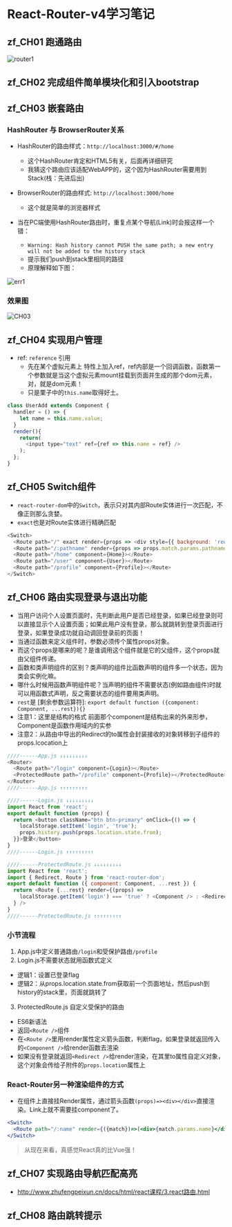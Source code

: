 # React-Router-v4学习笔记

## zf_CH01 跑通路由

![router1](http://ofx24fene.bkt.clouddn.com//img/react/Router1.png)

## zf_CH02 完成组件简单模块化和引入bootstrap

## zf_CH03 嵌套路由

### HashRouter 与 BrowserRouter关系

- HashRouter的路由样式：`http://localhost:3000/#/home`
  - 这个HashRouter肯定和HTML5有关，后面再详细研究
  - 我猜这个路由应该适配WebAPP的，这个因为HashRouter需要用到Stack(栈：先进后出)
- BrowserRouter的路由样式: `http://localhost:3000/home`
  - 这个就是简单的浏览器样式

- 当在PC端使用HashRouter路由时，重复点某个导航(Link)时会报这样一个错：
  - `Warning: Hash history cannot PUSH the same path; a new entry will not be added to the history stack`
  - 提示我们push到stack里相同的路径
  - 原理解释如下图：

![err1](http://ofx24fene.bkt.clouddn.com//img/react/react_router_stack.png)

### 效果图
![CH03](http://ofx24fene.bkt.clouddn.com//img/react/zf_router03.gif)

## zf_CH04 实现用户管理

- ref: `reference` 引用
  - 先在某个虚拟元素上 特性上加入ref，ref内部是一个回调函数，函数第一个参数就是当这个虚拟元素mount挂载到页面并生成的那个dom元素，对，就是dom元素！
  - 只是栗子中的`this.name`取得好土。

```js
class UserAdd extends Component {
  handler = () => {
    let name = this.name.value;
  }
  render(){
    return(
      <input type="text" ref={ref => this.name = ref} />
    );
  };
}
```

## zf_CH05 Switch组件

- `react-router-dom`中的`Switch`，表示只对其内部Route实体进行一次匹配，不像正则那么贪婪。
- `exact`也是对Route实体进行精确匹配

```js
<Switch>
  <Route path="/" exact render={props => <div style={{ background: 'red' }}>首页</div>}></Route>
  <Route path="/:pathname" render={props => props.match.params.pathname}></Route>
  <Route path="/home" component={Home}></Route>
  <Route path="/user" component={User}></Route>
  <Route path="/profile" component={Profile}></Route>
</Switch>
```

## zf_CH06 路由实现登录与退出功能

- 当用户访问个人设置页面时，先判断此用户是否已经登录，如果已经登录则可以直接显示个人设置页面；如果此用户没有登录，那么就跳转到登录页面进行登录，如果登录成功就自动调回登录前的页面！
- 当通过函数来定义组件时，参数必须传个属性props对象。
- 而这个props是哪来的呢？是谁调用这个组件就是它的父组件，这个props就由父组件传递。
- 函数和类声明组件的区别？类声明的组件比函数声明的组件多一个状态，因为类会实例化嘛。
- 哪什么时候用函数声明组件呢？当声明的组件不需要状态(例如路由组件)时就可以用函数式声明，反之需要状态的组件要用类声明。
- `rest`是 [剩余参数运算符]: `export default function ({component: Component, ...rest}){}`
- 注意1：这里是结构的格式 前面那个component是结构出来的外来形参，Component是函数作用域内的实参
- 注意2：从路由中导出的Redirect的to属性会封装接收的对象转移到子组件的props.lcocation上

```js
////------App.js ↓↓↓↓↓↓↓↓↓
<Router>
  <Route path="/login" component={Login}></Route>
  <ProtectedRoute path="/profile" component={Profile}></ProtectedRoute>
</Router>
////------App.js ↑↑↑↑↑↑↑↑↑

////------Login.js ↓↓↓↓↓↓↓↓↓
import React from 'react';
export default function (props) {
  return <button className="btn btn-primary" onClick={() => {
    localStorage.setItem('login', 'true');
    props.history.push(props.location.state.from);
  }}>登录</button>
}
////------Login.js ↑↑↑↑↑↑↑↑↑

////------ProtectedRoute.js ↓↓↓↓↓↓↓↓↓
import React from 'react';
import { Redirect, Route } from 'react-router-dom';
export default function ({ component: Component, ...rest }) {
  return <Route {...rest} render={(props) =>
    localStorage.getItem('login') === 'true' ? <Component /> : <Redirect to={{ pathname: '/login', state: { from: props.location.pathname } }} />
  } />
}
////------ProtectedRoute.js ↑↑↑↑↑↑↑↑↑
```

### 小节流程

1. App.js中定义普通路由`/login`和受保护路由`/profile`
2. Login.js不需要状态就用函数式定义
  - 逻辑1：设置已登录flag
  - 逻辑2：从props.location.state.from获取前一个页面地址，然后push到history的stack里，页面就跳转了
3. ProtectedRoute.js 自定义受保护的路由
  - ES6新语法
  - 返回`<Route />`组件
  - 在`<Route />`里用render属性定义箭头函数，判断flag，如果登录就返回传入的`<Component />`给render函数去渲染
  - 如果没有登录就返回`<Redirect />`给render渲染，在其里to属性自定义对象，这个对象会传给子附件的`props.location`属性上

### React-Router另一种渲染组件的方式 

- 在组件上直接挂Render属性，通过箭头函数`(props)=><div></div>`直接渲染。Link上就不需要挂component了。

```jsx
<Switch>
  <Route path="/:name" render={({match})=>(<div>{match.params.name}</div>)}/>
</Switch>
```

> 从现在来看，真感觉React真的比Vue强！

## zf_CH07 实现路由导航匹配高亮

- http://www.zhufengpeixun.cn/docs/html/react课程/3.react路由.html

## zf_CH08 路由跳转提示